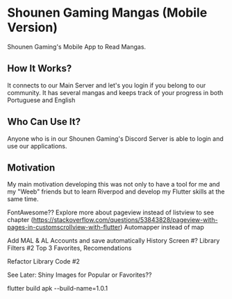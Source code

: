 # Shounen Gaming Mangas (Mobile Version)

Shounen Gaming's Mobile App to Read Mangas.

## How It Works?

It connects to our Main Server and let's you login if you belong to our community. It has several mangas and keeps track of your progress in both Portuguese and English

## Who Can Use It?

Anyone who is in our Shounen Gaming's Discord Server is able to login and use our applications.

## Motivation

My main motivation developing this was not only to have a tool for me and my "Weeb" friends but to learn Riverpod and develop my Flutter skills at the same time.

FontAwesome??
Explore more about pageview instead of listview to see chapter (https://stackoverflow.com/questions/53843828/pageview-with-pages-in-customscrollview-with-flutter)
Automapper instead of map

Add MAL & AL Accounts and save automatically
History Screen #?
Library Filters #2
Top 3 Favorites, Recomendations

Refactor Library Code #2

See Later:
Shiny Images for Popular or Favorites??

flutter build apk --build-name=1.0.1
